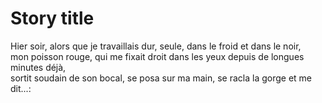 # Story title
Hier soir, alors que je travaillais dur, seule, dans le froid et dans le noir,
<br/>
mon poisson rouge, qui me fixait droit dans les yeux depuis de longues minutes déjà,
<br/>
sortit soudain de son bocal, se posa sur ma main, se racla la gorge et me dit...:
<br/>
